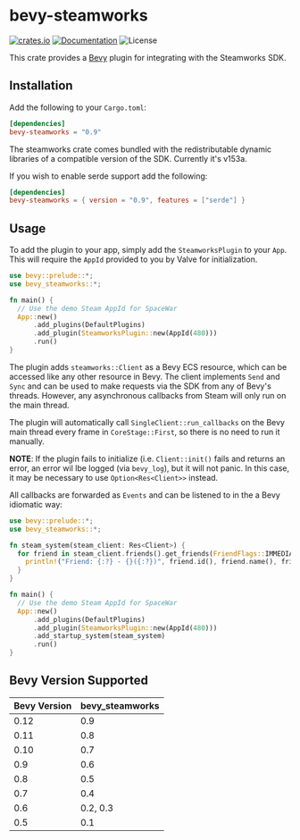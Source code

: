 # bevy-steamworks

[![crates.io](https://img.shields.io/crates/v/bevy-steamworks.svg)](https://crates.io/crates/bevy-steamworks)
[![Documentation](https://docs.rs/bevy-steamworks/badge.svg)](https://docs.rs/bevy-steamworks)
![License](https://img.shields.io/crates/l/bevy-steamworks.svg)

This crate provides a [Bevy](https://bevyengine.org/) plugin for integrating with
the Steamworks SDK.

## Installation
Add the following to your `Cargo.toml`:

```toml
[dependencies]
bevy-steamworks = "0.9"
```

The steamworks crate comes bundled with the redistributable dynamic libraries
of a compatible version of the SDK. Currently it's v153a.

If you wish to enable serde support add the following:

```toml
[dependencies]
bevy-steamworks = { version = "0.9", features = ["serde"] }
```

## Usage

To add the plugin to your app, simply add the `SteamworksPlugin` to your
`App`. This will require the `AppId` provided to you by Valve for initialization.

```rust no_run
use bevy::prelude::*;
use bevy_steamworks::*;

fn main() {
  // Use the demo Steam AppId for SpaceWar
  App::new()
      .add_plugins(DefaultPlugins)
      .add_plugin(SteamworksPlugin::new(AppId(480)))
      .run()
}
```

The plugin adds `steamworks::Client` as a Bevy ECS resource, which can be
accessed like any other resource in Bevy. The client implements `Send` and `Sync`
and can be used to make requests via the SDK from any of Bevy's threads. However,
any asynchronous callbacks from Steam will only run on the main thread.

The plugin will automatically call `SingleClient::run_callbacks` on the Bevy
main thread every frame in `CoreStage::First`, so there is no need to run it
manually.

**NOTE**: If the plugin fails to initialize (i.e. `Client::init()` fails and
returns an error, an error wil lbe logged (via `bevy_log`), but it will not
panic. In this case, it may be necessary to use `Option<Res<Client>>` instead.

All callbacks are forwarded as `Events` and can be listened to in the a
Bevy idiomatic way:

```rust no_run
use bevy::prelude::*;
use bevy_steamworks::*;

fn steam_system(steam_client: Res<Client>) {
  for friend in steam_client.friends().get_friends(FriendFlags::IMMEDIATE) {
    println!("Friend: {:?} - {}({:?})", friend.id(), friend.name(), friend.state());
  }
}

fn main() {
  // Use the demo Steam AppId for SpaceWar
  App::new()
      .add_plugins(DefaultPlugins)
      .add_plugin(SteamworksPlugin::new(AppId(480)))
      .add_startup_system(steam_system)
      .run()
}
```

## Bevy Version Supported
 
|Bevy Version |bevy\_steamworks|
|:------------|:---------------|
|0.12         |0.9             |
|0.11         |0.8             |
|0.10         |0.7             |
|0.9          |0.6             |
|0.8          |0.5             |
|0.7          |0.4             |
|0.6          |0.2, 0.3        |
|0.5          |0.1             |
